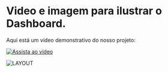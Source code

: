 # Video e imagem para ilustrar o Dashboard.
Aqui está um vídeo demonstrativo do nosso projeto:

[![Assista ao vídeo](assets/thumbnail.png)](https://drive.google.com/file/d/17NjicBGkjS1g6i3FNSnypEf9us_n6oI_/view?usp=drive_link)

![LAYOUT](https://lh3.googleusercontent.com/drive-viewer/AKGpihaqVIlw0me8n760VNBLwK6PgHEeu27l58iIIwDl_LJFEZ_tF02AWspx1p0of2T_kWoLo-h_wtK8NL_3qxHlv_IkGyzcDqiBvmQ=w1920-h944-rw-v1)


